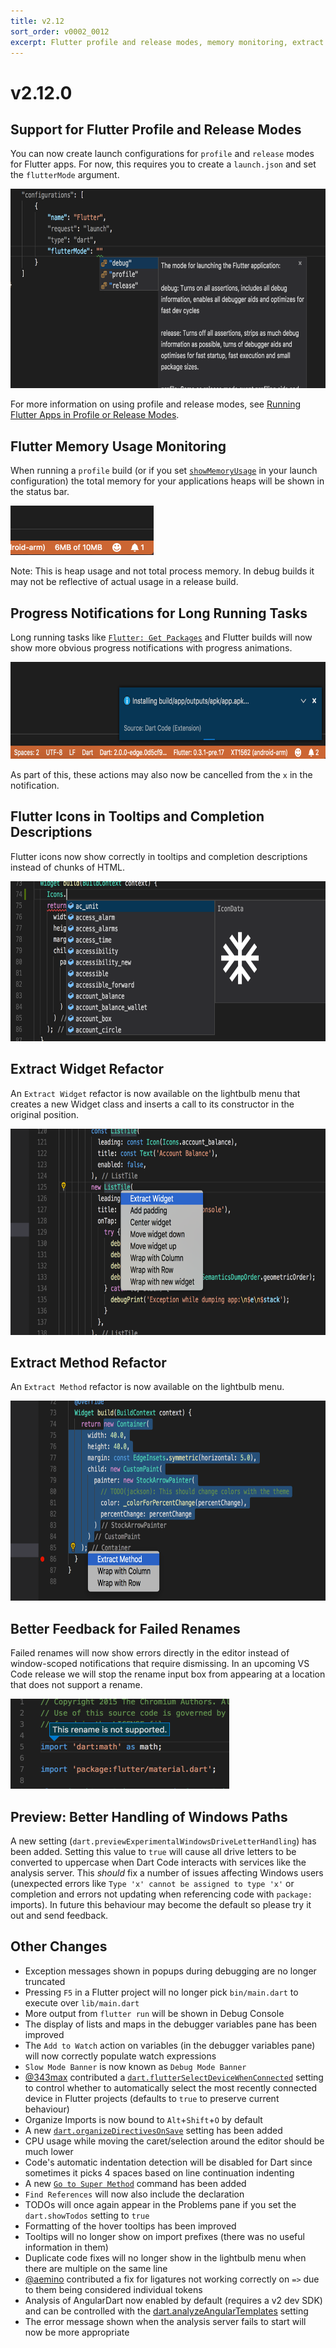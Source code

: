 ```yaml
---
title: v2.12
sort_order: v0002_0012
excerpt: Flutter profile and release modes, memory monitoring, extract widget...
---
```


# v2.12.0

## Support for Flutter Profile and Release Modes

You can now create launch configurations for `profile` and `release` modes for Flutter apps. For now, this requires you to create a `launch.json` and set the `flutterMode` argument.

<img src="/images/release_notes/v2.12/flutter_modes.png" width="700" height="319" />

For more information on using profile and release modes, see [Running Flutter Apps in Profile or Release Modes](/docs/running-flutter-apps-in-profile-or-release-modes/).

## Flutter Memory Usage Monitoring

When running a `profile` build (or if you set [`showMemoryUsage`](/docs/running-flutter-apps-in-profile-or-release-modes/) in your launch configuration) the total memory for your applications heaps will be shown in the status bar.

<img src="/images/release_notes/v2.12/flutter_memory_usage.png" width="229" height="79" />

Note: This is heap usage and not total process memory. In debug builds it may not be reflective of actual usage in a release build.

## Progress Notifications for Long Running Tasks

Long running tasks like [`Flutter: Get Packages`](/docs/commands/#flutter-get-packages) and Flutter builds will now show more obvious progress notifications with progress animations.

<img src="/images/release_notes/v2.12/long_running_tasks.png" width="700" height="155" />

As part of this, these actions may also now be cancelled from the `x` in the notification.

## Flutter Icons in Tooltips and Completion Descriptions

Flutter icons now show correctly in tooltips and completion descriptions instead of chunks of HTML.

<img src="/images/release_notes/v2.12/flutter_icons.png" width="700" height="256" />

## Extract Widget Refactor

An `Extract Widget` refactor is now available on the lightbulb menu that creates a new Widget class and inserts a call to its constructor in the original position.

<img src="/images/release_notes/v2.12/extract_widget.png" width="700" height="330" />

## Extract Method Refactor

An `Extract Method` refactor is now available on the lightbulb menu.

<img src="/images/release_notes/v2.12/extract_method.png" width="700" height="320" />

## Better Feedback for Failed Renames

Failed renames will now show errors directly in the editor instead of window-scoped notifications that require dismissing. In an upcoming VS Code release we will stop the rename input box from appearing at a location that does not support a rename.

<img src="/images/release_notes/v2.12/rename_message.png" width="350" height="144" />

## Preview: Better Handling of Windows Paths

A new setting (`dart.previewExperimentalWindowsDriveLetterHandling`) has been added. Setting this value to `true` will cause all drive letters to be converted to uppercase when Dart Code interacts with services like the analysis server. This *should* fix a number of issues affecting Windows users (unexpected errors like `Type 'x' cannot be assigned to type 'x'` or completion and errors not updating when referencing code with `package:` imports). In future this behaviour may become the default so please try it out and send feedback.

## Other Changes

- Exception messages shown in popups during debugging are no longer truncated
- Pressing `F5` in a Flutter project will no longer pick `bin/main.dart` to execute over `lib/main.dart`
- More output from `flutter run` will be shown in Debug Console
- The display of lists and maps in the debugger variables pane has been improved
- The `Add to Watch` action on variables (in the debugger variables pane) will now correctly populate watch expressions
- `Slow Mode Banner` is now known as `Debug Mode Banner`
- [@343max](https://github.com/343max) contributed a [`dart.flutterSelectDeviceWhenConnected`](/docs/settings/#dartflutterselectdevicewhenconnected) setting to control whether to automatically select the most recently connected device in Flutter projects (defaults to `true` to preserve current behaviour)
- Organize Imports is now bound to `Alt`+`Shift`+`O` by default
- A new [`dart.organizeDirectivesOnSave`](/docs/settings/#dartorganizedirectivesonsave) setting has been added
- CPU usage while moving the caret/selection around the editor should be much lower
- Code's automatic indentation detection will be disabled for Dart since sometimes it picks 4 spaces based on line continuation indenting
- A new [`Go to Super Method`](/docs/commands/#dart-go-to-super-method) command has been added
- `Find References` will now also include the declaration
- TODOs will once again appear in the Problems pane if you set the `dart.showTodos` setting to `true`
- Formatting of the hover tooltips has been improved
- Tooltips will no longer show on import prefixes (there was no useful information in them)
- Duplicate code fixes will no longer show in the lightbulb menu when there are multiple on the same line
- [@aemino](https://github.com/aemino) contributed a fix for ligatures not working correctly on `=>` due to them being considered individual tokens
- Analysis of AngularDart now enabled by default (requires a v2 dev SDK) and can be controlled with the [dart.analyzeAngularTemplates](/docs/settings/#dartanalyzeangulartemplates) setting
- The error message shown when the analysis server fails to start will now be more appropriate
